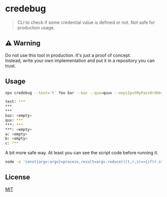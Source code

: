 # credebug
> CLI to check if some credential value is defined or not. Not safe for production usage.

## ⚠️ Warning
Do not use this tool in production. It's just a proof of concept.  
Instead, write your own implementation and put it in a repository you can trust.

## Usage
```bash
npx credebug --test='t' foo bar --baz --qux=quux --oopsIputMyPass0rdHere='t' --asv00124 --a --b --c=c --d d

test: ***
***
***
baz: <empty>
qux: ***
***: ***
***: <empty>
a: <empty>
b: <empty>
c: ***
```

A bit more safe way. At least you can see the script code before running it.

```bash
node -e 'const{argv:argv}=process,result=argv.reduce(((t,r,s)=>{if(r.startsWith("--")){const[e,a]=r.slice(2).split("="),c=a||argv[s+1]&&!argv[s+1]?.startsWith("--");return`${t}\n${/^[a-z]+$/.test(e)?e:"***"}: ${c?"***":"<empty>"}`}return t}),"");console.log(result);' -- --test='t' foo bar --baz --qux=quux --oopsIputMyPass0rdHere='t' --asv00124 --a --b --c=c --d d
```

## License
[MIT](./LICENSE)
